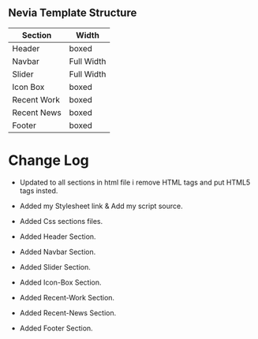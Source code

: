 ## Nevia Template Structure

Section | Width
------------ | -------------
Header | boxed
Navbar | Full Width
Slider | Full Width
Icon Box | boxed
Recent Work | boxed
Recent News | boxed
Footer | boxed 

# Change Log
* Updated to all sections in html file i remove HTML tags and put HTML5 tags insted.

* Added my  Stylesheet link  & Add my script source.

* Added Css sections files.

* Added Header Section.

* Added Navbar Section.

* Added Slider Section.

* Added Icon-Box Section.

* Added Recent-Work Section.

* Added Recent-News Section.

* Added Footer Section.